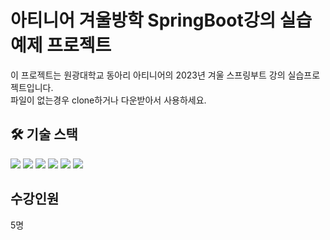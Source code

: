 # 아티니어 겨울방학 SpringBoot강의 실습예제 프로젝트
이 프로젝트는 원광대학교 동아리 아티니어의 2023년 겨울 스프링부트 강의 실습프로젝트입니다.
<br/>
파일이 없는경우 clone하거나 다운받아서 사용하세요.


## 🛠️ 기술 스택 
<div>
  <img src="https://img.shields.io/badge/Spring Boot 3.2.0-6DB33F?style=for-the-badge&logo=Spring Boot&logoColor=white">
  <img src="https://img.shields.io/badge/Java17-007396?style=for-the-badge&logo=Java&logoColor=white">
  <img src="https://img.shields.io/badge/Bootstrap5-7952B3?style=for-the-badge&logo=Bootstrap&logoColor=white">
  <img src="https://img.shields.io/badge/HTML5-E34F26?style=for-the-badge&logo=HTML5&logoColor=white">
  <img src="https://img.shields.io/badge/Css3-1572B6?style=for-the-badge&logo=CSS3&logoColor=white">
  <img src="https://img.shields.io/badge/gradle-02303A?style=for-the-badge&logo=gradle&logoColor=white">
</div>


## 수강인원
5명
